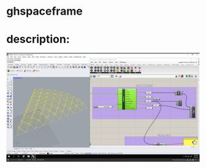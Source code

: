 # ghspaceframe

# description: 

![space frame from points and grasshopper script](ghspaceframe_all.png)